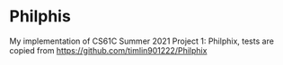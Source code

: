 # Philphis

My implementation of CS61C Summer 2021 Project 1: Philphix, tests are copied from https://github.com/timlin901222/Philphix
